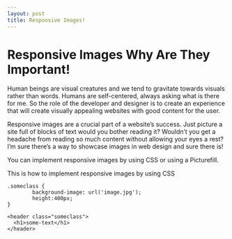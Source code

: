 ```yaml
---
layout: post
title: Responsive Images!
---
```


# Responsive Images Why Are They Important!

Human beings are visual creatures and we tend to gravitate towards visuals rather than words. Humans are self-centered, always asking what is there for me. So the role of the developer and designer is to create an experience that will create visually appealing websites with good content for the user. 

Responsive images are a crucial part of a website’s success. Just picture a site full of blocks of text would you bother reading it? Wouldn’t you get a headache from reading so much content without allowing your eyes a rest? I’m sure there’s a way to showcase images in web design and sure there is!

You can implement responsive images by using CSS or using a Picturefill. 

This is how to implement responsive images by using CSS


```
.someclass {
        background-image: url('image.jpg');
        height:400px;
}
```

```
<header class="someclass">
  <h1>some-text</h1>
</header>

```

